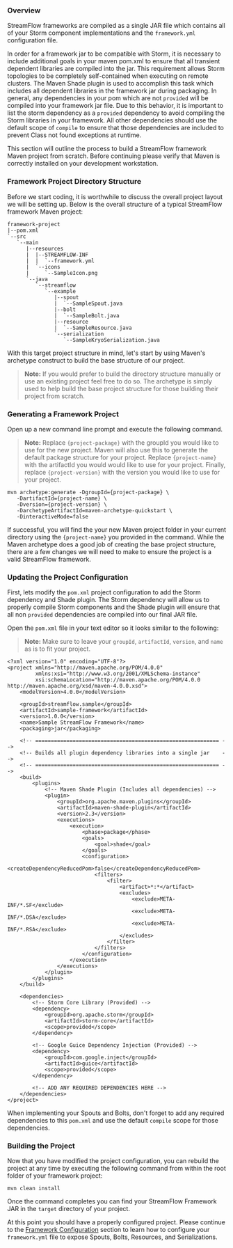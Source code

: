 ### Overview

StreamFlow frameworks are compiled as a single JAR file which contains all of your Storm component implementations and the `framework.yml` configuration file.  

In order for a framework jar to be compatible with Storm, it is necessary to include additional goals in your maven pom.xml to ensure that all transient dependent libraries are compiled into the jar.  This requirement allows Storm topologies to be completely self-contained when executing on remote clusters.  The Maven Shade plugin is used to accomplish this task which includes all dependent libraries in the framework jar during packaging.  In general, any dependencies in your pom which are not `provided` will be compiled into your framework jar file.  Due to this behavior, it is important to list the storm dependency as a `provided` dependency to avoid compiling the Storm libraries in your framework.  All other dependencies should use the default scope of `compile` to ensure that those dependencies are included to prevent Class not found exceptions at runtime. 

This section will outline the process to build a StreamFlow framework Maven project from scratch.  Before continuing please verify that Maven is correctly installed on your development workstation.

### Framework Project Directory Structure

Before we start coding, it is worthwhile to discuss the overall project layout we will be setting up.  Below is the overall structure of a typical StreamFlow framework Maven project:

    framework-project
    |--pom.xml
    `--src
       `--main
          |--resources
          |  |--STREAMFLOW-INF
          |  |  `--framework.yml
          |  `--icons
          |     `--SampleIcon.png
          `--java
             `--streamflow
                `--example
                   |--spout
                   |  `--SampleSpout.java
                   |--bolt
                   |  `--SampleBolt.java
                   |--resource
                   |  `--SampleResource.java
                   `--serialization
                      `--SampleKryoSerialization.java

With this target project structure in mind, let's start by using Maven's archetype construct to build the base structure of our project.  

> **Note:** If you would prefer to build the directory structure manually or use an existing project feel free to do so.  The archetype is simply used to help build the base project structure for those building their project from scratch.

### Generating a Framework Project

Open up a new command line prompt and execute the following command.  

> **Note:** Replace `{project-package}` with the groupId you would like to use for the new project.  Maven will also use this to generate the default package structure for your project.  Replace `{project-name}` with the artifactId you would would like to use for your project.  Finally, replace `{project-version}` with the version you would like to use for your project.

    mvn archetype:generate -DgroupId={project-package} \
       -DartifactId={project-name} \
       -Dversion={project-version} \
       -DarchetypeArtifactId=maven-archetype-quickstart \
       -DinteractiveMode=false

If successful, you will find the your new Maven project folder in your current directory using the `{project-name}` you provided in the command.  While the Maven archetype does a good job of creating the base project structure, there are a few changes we will need to make to ensure the project is a valid StreamFlow framework.

### Updating the Project Configuration

First, lets modify the `pom.xml` project configuration to add the Storm dependency and Shade plugin.  The Storm dependency will allow us to properly compile Storm components and the Shade plugin will ensure that all non `provided` dependencies are compiled into our final JAR file.

Open the `pom.xml` file in your text editor so it looks similar to the following:

> **Note:** Make sure to leave your `groupId`, `artifactId`, `version`, and `name` as is to fit your project.

    <?xml version="1.0" encoding="UTF-8"?>
    <project xmlns="http://maven.apache.org/POM/4.0.0" 
             xmlns:xsi="http://www.w3.org/2001/XMLSchema-instance" 
             xsi:schemaLocation="http://maven.apache.org/POM/4.0.0 http://maven.apache.org/xsd/maven-4.0.0.xsd">
        <modelVersion>4.0.0</modelVersion>

        <groupId>streamflow.sample</groupId>
        <artifactId>sample-framework</artifactId>
        <version>1.0.0</version>
        <name>Sample StreamFlow Framework</name>
        <packaging>jar</packaging>

        <!-- =========================================================== -->
        <!-- Builds all plugin dependency libraries into a single jar    -->
        <!-- =========================================================== -->
        <build>
            <plugins>
                <!-- Maven Shade Plugin (Includes all dependencies) -->
                <plugin>
                    <groupId>org.apache.maven.plugins</groupId>
                    <artifactId>maven-shade-plugin</artifactId>
                    <version>2.3</version>
                    <executions>
                        <execution>
                            <phase>package</phase>
                            <goals>
                                <goal>shade</goal>
                            </goals>
                            <configuration>
                                <createDependencyReducedPom>false</createDependencyReducedPom>
                                <filters>
                                    <filter>
                                        <artifact>*:*</artifact>
                                        <excludes>
                                            <exclude>META-INF/*.SF</exclude>
                                            <exclude>META-INF/*.DSA</exclude>
                                            <exclude>META-INF/*.RSA</exclude>
                                        </excludes>
                                    </filter>
                                </filters>
                            </configuration>
                        </execution>
                    </executions>
                </plugin>
            </plugins>
        </build>

        <dependencies>
            <!-- Storm Core Library (Provided) -->
            <dependency>
                <groupId>org.apache.storm</groupId>
                <artifactId>storm-core</artifactId>
                <scope>provided</scope>
            </dependency>

            <!-- Google Guice Dependency Injection (Provided) -->
            <dependency>
                <groupId>com.google.inject</groupId>
                <artifactId>guice</artifactId>
                <scope>provided</scope>
            </dependency>
            
            <!-- ADD ANY REQUIRED DEPENDENCIES HERE -->
        </dependencies>
    </project>

When implementing your Spouts and Bolts, don't forget to add any required dependencies to this `pom.xml` and use the default `compile` scope for those dependencies.


### Building the Project

Now that you have modified the project configuration, you can rebuild the project at any time by executing the following command from within the root folder of your framework project:

    mvn clean install

Once the command completes you can find your StreamFlow Framework JAR in the `target` directory of your project.  

At this point you should have a properly configured project.  Please continue to the [Framework Configuration](Framework-Configuration) section to learn how to configure your `framework.yml` file to expose Spouts, Bolts, Resources, and Serializations.
